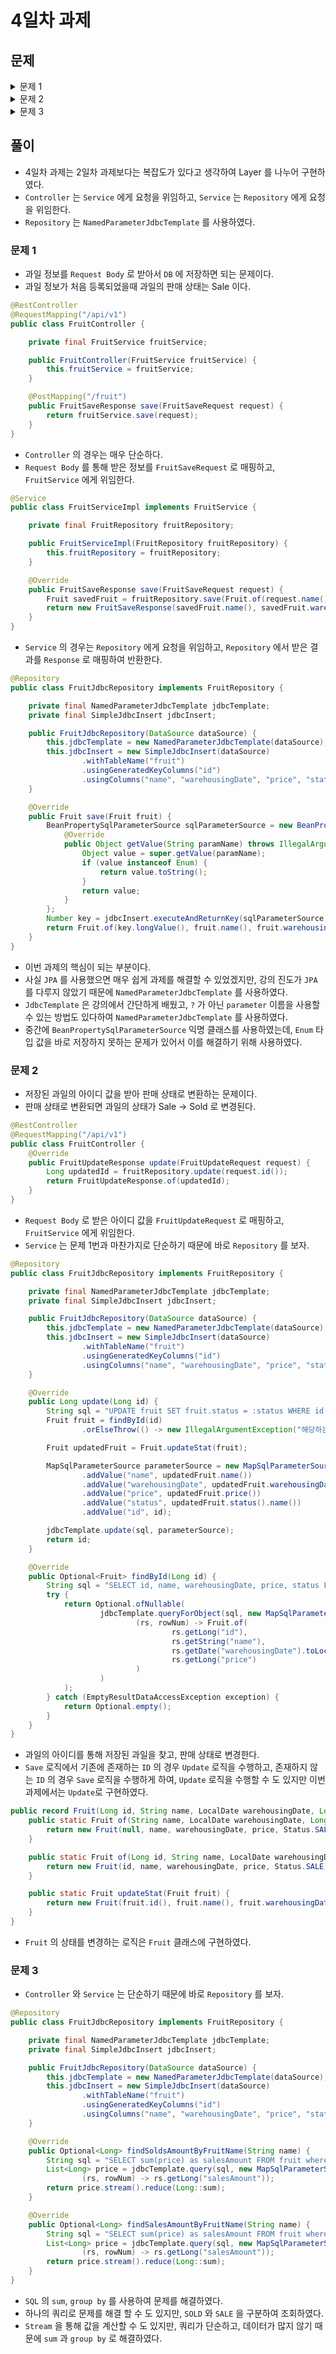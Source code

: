 # 4일차 과제

## 문제

<details>
<summary>문제 1</summary>
우리는 작은 과일 가게를 운영하고 있습니다. 과일 가게에 입고된 "과일 정보"를 저장하는 API 를 만들어 봅시다. 스펙은 다음과 같습니다.

- HTTP Method: `POST`
- HTTP Path: `/api/v1/fruit`

```json
{
    "name": "String",
    "warehousingDate": "LocalDate",
    "price": "Long"
}
```

- HTTP 요청 Body

```json
{
    "name": "String",
    "warehousingDate": "2024-02-01",
    "price": 5000
}
```

- HTTP 요청 Body 예시
- 응답 성공 시 200 OK

> 📌 한 걸음 더!
>
> 자바에서 정수를 다루는 대표적인 두 가지 방법은 `int` 와 `long` 입니다.
>
> 이 두 가지 방법 중 위 API 에서 `long` 을 사용한 이유는 무엇일까요?

</details>


<details>
<summary>문제 2</summary>
과일이 팔리게 되면, 우리 시스템에 팔린 과일 정보를 기록해야 합니다. 스펙은 다음과 같습니다.

- HTTP Method: `PUT`
- HTTP Path: `/api/v1/fruit`

```json
{
    "id": "long"
}
```

- HTTP 요청 Body

```json
{
    "id": 3
}
```

- HTTP 요청 Body 예시
- 응답 성공 시 200 OK

</details>

<details>
<summary>문제 3</summary>
우리는 특정 과일을 기준으로 팔린 금액, 팔리지 않은 금액을 조회하고 싶습니다.<br>예를 들어

1. (1, 사과, 3000원, 판매 O)
2. (2, 사과, 4000원, 판매 X)
3. (3, 사과, 3000원, 판매 O)

와 같은 세 데이터가 있다면 우리의 API 는 판매된 금액 6000원, 판매되지 않은 금액: 4000원 이라고 응답해야 합니다.<br>
구체적인 스펙은 다음과 같습니다.

- HTTP Method: `GET`
- HTTP Path: `/api/v1/fruit/stat`
- HTTP Query
  - name: 과일 이름
- 예시: `GET /api/v1/fruit/stat?name=사과`

```json
{
    "salesAmount": "long",
    "notSalesAmount": "long"
}
```

- HTTP 응답 Body

```json
{
    "salesAmount": 6000,
    "notSalesAmount": 4000
}
```

- HTTP 응답 Body 예시

> 📌 한 걸음 더!
>
> 문제 3번을 모두 푸셨다면 SQL 의 sum, group by 키워드를 검색해서 적용해보세요!

</details>

## 풀이

- 4일차 과제는 2일차 과제보다는 복잡도가 있다고 생각하여 Layer 를 나누어 구현하였다.
- `Controller` 는 `Service` 에게 요청을 위임하고, `Service` 는 `Repository` 에게 요청을 위임한다.
- `Repository` 는 `NamedParameterJdbcTemplate` 를 사용하였다.

### 문제 1

- 과일 정보를 `Request Body` 로 받아서 `DB` 에 저장하면 되는 문제이다.
- 과일 정보가 처음 등록되었을때 과일의 판매 상태는 Sale 이다.

```java
@RestController
@RequestMapping("/api/v1")
public class FruitController {

    private final FruitService fruitService;

    public FruitController(FruitService fruitService) {
        this.fruitService = fruitService;
    }

    @PostMapping("/fruit")
    public FruitSaveResponse save(FruitSaveRequest request) {
        return fruitService.save(request);
    }
}
```

- `Controller` 의 경우는 매우 단순하다.
- `Request Body` 를 통해 받은 정보를 `FruitSaveRequest` 로 매핑하고, `FruitService` 에게 위임한다.

```java
@Service
public class FruitServiceImpl implements FruitService {

    private final FruitRepository fruitRepository;

    public FruitServiceImpl(FruitRepository fruitRepository) {
        this.fruitRepository = fruitRepository;
    }

    @Override
    public FruitSaveResponse save(FruitSaveRequest request) {
        Fruit savedFruit = fruitRepository.save(Fruit.of(request.name(), request.warehousingDate(), request.price()));
        return new FruitSaveResponse(savedFruit.name(), savedFruit.warehousingDate(), savedFruit.price());
    }
}
```

- `Service` 의 경우는 `Repository` 에게 요청을 위임하고, `Repository` 에서 받은 결과를 `Response` 로 매핑하여 반환한다.

```java
@Repository
public class FruitJdbcRepository implements FruitRepository {

    private final NamedParameterJdbcTemplate jdbcTemplate;
    private final SimpleJdbcInsert jdbcInsert;

    public FruitJdbcRepository(DataSource dataSource) {
        this.jdbcTemplate = new NamedParameterJdbcTemplate(dataSource);
        this.jdbcInsert = new SimpleJdbcInsert(dataSource)
                .withTableName("fruit")
                .usingGeneratedKeyColumns("id")
                .usingColumns("name", "warehousingDate", "price", "status");
    }

    @Override
    public Fruit save(Fruit fruit) {
        BeanPropertySqlParameterSource sqlParameterSource = new BeanPropertySqlParameterSource(fruit) {
            @Override
            public Object getValue(String paramName) throws IllegalArgumentException {
                Object value = super.getValue(paramName);
                if (value instanceof Enum) {
                    return value.toString();
                }
                return value;
            }
        };
        Number key = jdbcInsert.executeAndReturnKey(sqlParameterSource);
        return Fruit.of(key.longValue(), fruit.name(), fruit.warehousingDate(), fruit.price());
    }
}
```

- 이번 과제의 핵심이 되는 부분이다.
- 사실 `JPA` 를 사용했으면 매우 쉽게 과제를 해결할 수 있었겠지만, 강의 진도가 `JPA` 를 다루지 않았기 때문에 `NamedParameterJdbcTemplate` 를 사용하였다.
- `JdbcTemplate` 은 강의에서 간단하게 배웠고, `?` 가 아닌 `parameter` 이름을 사용할 수 있는 방법도 있다하여 `NamedParameterJdbcTemplate` 를 사용하였다.
- 중간에 `BeanPropertySqlParameterSource` 익명 클래스를 사용하였는데, `Enum` 타입 값을 바로 저장하지 못하는 문제가 있어서 이를 해결하기 위해 사용하였다.

### 문제 2

- 저장된 과일의 아이디 값을 받아 판매 상태로 변환하는 문제이다.
- 판매 상태로 변환되면 과일의 상태가 Sale -> Sold 로 변경된다.

```java
@RestController
@RequestMapping("/api/v1")
public class FruitController {
    @Override
    public FruitUpdateResponse update(FruitUpdateRequest request) {
        Long updatedId = fruitRepository.update(request.id());
        return FruitUpdateResponse.of(updatedId);
    }
}
```

- `Request Body` 로 받은 아이디 값을 `FruitUpdateRequest` 로 매핑하고, `FruitService` 에게 위임한다.
- `Service` 는 문제 1번과 마찬가지로 단순하기 때문에 바로 `Repository` 를 보자.

```java
@Repository
public class FruitJdbcRepository implements FruitRepository {

    private final NamedParameterJdbcTemplate jdbcTemplate;
    private final SimpleJdbcInsert jdbcInsert;

    public FruitJdbcRepository(DataSource dataSource) {
        this.jdbcTemplate = new NamedParameterJdbcTemplate(dataSource);
        this.jdbcInsert = new SimpleJdbcInsert(dataSource)
                .withTableName("fruit")
                .usingGeneratedKeyColumns("id")
                .usingColumns("name", "warehousingDate", "price", "status");
    }

    @Override
    public Long update(Long id) {
        String sql = "UPDATE fruit SET fruit.status = :status WHERE id = :id";
        Fruit fruit = findById(id)
                .orElseThrow(() -> new IllegalArgumentException("해당하는 과일이 없습니다."));

        Fruit updatedFruit = Fruit.updateStat(fruit);

        MapSqlParameterSource parameterSource = new MapSqlParameterSource()
                .addValue("name", updatedFruit.name())
                .addValue("warehousingDate", updatedFruit.warehousingDate())
                .addValue("price", updatedFruit.price())
                .addValue("status", updatedFruit.status().name())
                .addValue("id", id);

        jdbcTemplate.update(sql, parameterSource);
        return id;
    }

    @Override
    public Optional<Fruit> findById(Long id) {
        String sql = "SELECT id, name, warehousingDate, price, status FROM fruit WHERE id = :id";
        try {
            return Optional.ofNullable(
                    jdbcTemplate.queryForObject(sql, new MapSqlParameterSource("id", id),
                            (rs, rowNum) -> Fruit.of(
                                    rs.getLong("id"),
                                    rs.getString("name"),
                                    rs.getDate("warehousingDate").toLocalDate(),
                                    rs.getLong("price")
                            )
                    )
            );
        } catch (EmptyResultDataAccessException exception) {
            return Optional.empty();
        }
    }
}
```

- 과일의 아이디를 통해 저장된 과일을 찾고, 판매 상태로 변경한다.
- `Save` 로직에서 기존에 존재하는 `ID` 의 경우 `Update` 로직을 수행하고, 존재하지 않는 `ID` 의 경우 `Save` 로직을 수행하게 하여, `Update` 로직을 수행할 수 도 있지만 이번 과제에서는 `Update`로 구현하였다.

```java
public record Fruit(Long id, String name, LocalDate warehousingDate, Long price, Status status) {
    public static Fruit of(String name, LocalDate warehousingDate, Long price) {
        return new Fruit(null, name, warehousingDate, price, Status.SALE);
    }

    public static Fruit of(Long id, String name, LocalDate warehousingDate, Long price) {
        return new Fruit(id, name, warehousingDate, price, Status.SALE);
    }

    public static Fruit updateStat(Fruit fruit) {
        return new Fruit(fruit.id(), fruit.name(), fruit.warehousingDate(), fruit.price(), Status.SOLD);
    }
}

```

- `Fruit` 의 상태를 변경하는 로직은 `Fruit` 클래스에 구현하였다.

### 문제 3

- `Controller` 와 `Service` 는 단순하기 때문에 바로 `Repository` 를 보자.

```java
@Repository
public class FruitJdbcRepository implements FruitRepository {

    private final NamedParameterJdbcTemplate jdbcTemplate;
    private final SimpleJdbcInsert jdbcInsert;

    public FruitJdbcRepository(DataSource dataSource) {
        this.jdbcTemplate = new NamedParameterJdbcTemplate(dataSource);
        this.jdbcInsert = new SimpleJdbcInsert(dataSource)
                .withTableName("fruit")
                .usingGeneratedKeyColumns("id")
                .usingColumns("name", "warehousingDate", "price", "status");
    }

    @Override
    public Optional<Long> findSoldsAmountByFruitName(String name) {
        String sql = "SELECT sum(price) as salesAmount FROM fruit where name = :name group by status having status = 'SOLD'";
        List<Long> price = jdbcTemplate.query(sql, new MapSqlParameterSource("name", name),
                (rs, rowNum) -> rs.getLong("salesAmount"));
        return price.stream().reduce(Long::sum);
    }

    @Override
    public Optional<Long> findSalesAmountByFruitName(String name) {
        String sql = "SELECT sum(price) as salesAmount FROM fruit where name = :name group by status having status = 'SALE'";
        List<Long> price = jdbcTemplate.query(sql, new MapSqlParameterSource("name", name),
                (rs, rowNum) -> rs.getLong("salesAmount"));
        return price.stream().reduce(Long::sum);
    }
}
```

- `SQL` 의 `sum`, `group by` 를 사용하여 문제를 해결하였다.
- 하나의 쿼리로 문제를 해결 할 수 도 있지만, `SOLD` 와 `SALE` 을 구분하여 조회하였다.
- `Stream` 을 통해 값을 계산할 수 도 있지만, 쿼리가 단순하고, 데이터가 많지 않기 때문에 `sum` 과 `group by` 로 해결하였다.

